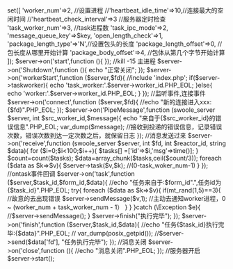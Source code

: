 <?php

//tcp协议

$server=new Swoole\Server("0.0.0.0",9801);   //创建server对象



//include '222xx'; 不能

$key=ftok(__DIR__,1);

$server->set([

    'worker_num'=>2, //设置进程

    //'heartbeat_idle_time'=>10,//连接最大的空闲时间

    //'heartbeat_check_interval'=>3 //服务器定时检查

    'task_worker_num'=>3,  //task进程数

    'task_ipc_mode'=>2,

    'message_queue_key'=>$key,

    'open_length_check'=>1,

    'package_length_type'=>'N',//设置包头的长度

    'package_length_offset'=>0, //包长度从哪里开始计算

    'package_body_offset'=>4,  //包体从第几个字节开始计算

]);



$server->on('start',function (){

});





//kill -15 主进程

$server->on('Shutdown',function (){

    echo "正常关闭";

});





$server->on('workerStart',function ($server,$fd){

    //include 'index.php';

    if($server->taskworker){

        echo 'task_worker:'.$server->worker_id.PHP_EOL;

    }else{

        echo 'worker:'.$server->worker_id.PHP_EOL;

    }



});





//监听事件,连接事件

$server->on('connect',function ($server,$fd){

    //echo "新的连接进入xxx:{$fd}".PHP_EOL;

});



$server->on('PipeMessage',function (swoole_server $server, int $src_worker_id,$message){

    echo "来自于{$src_worker_id}的错误信息".PHP_EOL;

    var_dump($message);

    //接收到投递的错误信息，记录错误次数，错误次数到达一定次数之后，就保留日志

});







//消息发送过来

$server->on('receive',function (swoole_server $server, int $fd, int $reactor_id, string $data){

    for ($i=0;$i<100;$i++){

        $tasks[] =['id'=>$i,'msg'=>time()];

    }

    $count=count($tasks);

    $data=array_chunk($tasks,ceil($count/3));

    foreach ($data as $k=>$v){

        $server->task($v,$k);  //(0-task_woker_num-1)

    }



});



//ontask事件回调

$server->on('task',function ($server,$task_id,$form_id,$data){

    //echo "任务来自于:$form_id".",任务id为{$task_id}".PHP_EOL;

    try{

        foreach ($data as $k=>$v){

            if(mt_rand(1,5)==3){ //故意的去出现错误

                $server->sendMessage($v,1); //主动去通知worker进程，0 ~ (worker_num + task_worker_num - 1）

            }

        }

    }catch (\Exception $e){

           //$server->sendMessage();

    }

    $server->finish("执行完毕");



});



$server->on('finish',function ($server,$task_id,$data){

    //echo "任务{$task_id}执行完毕:{$data}".PHP_EOL;

    // var_dump(posix_getpid());



    //$server->send($data['fd'], "任务执行完毕");

});







//消息关闭

$server->on('close',function (){

    //echo "消息关闭".PHP_EOL;

});







//服务器开启

$server->start();



